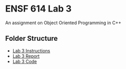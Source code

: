 # ENSF 614 Lab 3    
An assignment on Object Oriented Programming in C++

## Folder Structure 
- [Lab 3 Instructions](https://github.com/StevenD24/ENSF-614-Lab-3/blob/main/ENSF%20614-lab3-Instructions-Winter%202023.pdf)   
- [Lab 3 Report](https://github.com/StevenD24/ENSF-614-Lab-3/blob/main/ENSF%20614%20-%20Lab%20Report%203.pdf)  
- [Lab 3 Code](https://github.com/StevenD24/ENSF-614-Lab-3/tree/main/Lab%203)  
